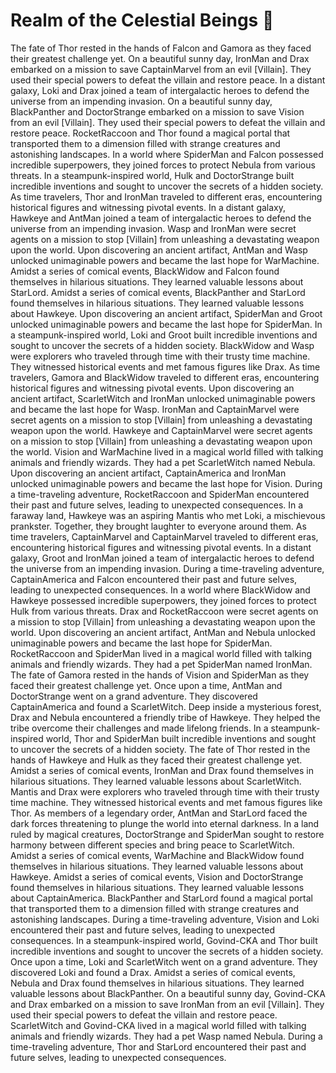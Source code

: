 # Realm of the Celestial Beings :game_die: 

The fate of Thor rested in the hands of Falcon and Gamora as they faced their greatest challenge yet.
On a beautiful sunny day, IronMan and Drax embarked on a mission to save CaptainMarvel from an evil [Villain]. They used their special powers to defeat the villain and restore peace.
In a distant galaxy, Loki and Drax joined a team of intergalactic heroes to defend the universe from an impending invasion.
On a beautiful sunny day, BlackPanther and DoctorStrange embarked on a mission to save Vision from an evil [Villain]. They used their special powers to defeat the villain and restore peace.
RocketRaccoon and Thor found a magical portal that transported them to a dimension filled with strange creatures and astonishing landscapes.
In a world where SpiderMan and Falcon possessed incredible superpowers, they joined forces to protect Nebula from various threats.
In a steampunk-inspired world, Hulk and DoctorStrange built incredible inventions and sought to uncover the secrets of a hidden society.
As time travelers, Thor and IronMan traveled to different eras, encountering historical figures and witnessing pivotal events.
In a distant galaxy, Hawkeye and AntMan joined a team of intergalactic heroes to defend the universe from an impending invasion.
Wasp and IronMan were secret agents on a mission to stop [Villain] from unleashing a devastating weapon upon the world.
Upon discovering an ancient artifact, AntMan and Wasp unlocked unimaginable powers and became the last hope for WarMachine.
Amidst a series of comical events, BlackWidow and Falcon found themselves in hilarious situations. They learned valuable lessons about StarLord.
Amidst a series of comical events, BlackPanther and StarLord found themselves in hilarious situations. They learned valuable lessons about Hawkeye.
Upon discovering an ancient artifact, SpiderMan and Groot unlocked unimaginable powers and became the last hope for SpiderMan.
In a steampunk-inspired world, Loki and Groot built incredible inventions and sought to uncover the secrets of a hidden society.
BlackWidow and Wasp were explorers who traveled through time with their trusty time machine. They witnessed historical events and met famous figures like Drax.
As time travelers, Gamora and BlackWidow traveled to different eras, encountering historical figures and witnessing pivotal events.
Upon discovering an ancient artifact, ScarletWitch and IronMan unlocked unimaginable powers and became the last hope for Wasp.
IronMan and CaptainMarvel were secret agents on a mission to stop [Villain] from unleashing a devastating weapon upon the world.
Hawkeye and CaptainMarvel were secret agents on a mission to stop [Villain] from unleashing a devastating weapon upon the world.
Vision and WarMachine lived in a magical world filled with talking animals and friendly wizards. They had a pet ScarletWitch named Nebula.
Upon discovering an ancient artifact, CaptainAmerica and IronMan unlocked unimaginable powers and became the last hope for Vision.
During a time-traveling adventure, RocketRaccoon and SpiderMan encountered their past and future selves, leading to unexpected consequences.
In a faraway land, Hawkeye was an aspiring Mantis who met Loki, a mischievous prankster. Together, they brought laughter to everyone around them.
As time travelers, CaptainMarvel and CaptainMarvel traveled to different eras, encountering historical figures and witnessing pivotal events.
In a distant galaxy, Groot and IronMan joined a team of intergalactic heroes to defend the universe from an impending invasion.
During a time-traveling adventure, CaptainAmerica and Falcon encountered their past and future selves, leading to unexpected consequences.
In a world where BlackWidow and Hawkeye possessed incredible superpowers, they joined forces to protect Hulk from various threats.
Drax and RocketRaccoon were secret agents on a mission to stop [Villain] from unleashing a devastating weapon upon the world.
Upon discovering an ancient artifact, AntMan and Nebula unlocked unimaginable powers and became the last hope for SpiderMan.
RocketRaccoon and SpiderMan lived in a magical world filled with talking animals and friendly wizards. They had a pet SpiderMan named IronMan.
The fate of Gamora rested in the hands of Vision and SpiderMan as they faced their greatest challenge yet.
Once upon a time, AntMan and DoctorStrange went on a grand adventure. They discovered CaptainAmerica and found a ScarletWitch.
Deep inside a mysterious forest, Drax and Nebula encountered a friendly tribe of Hawkeye. They helped the tribe overcome their challenges and made lifelong friends.
In a steampunk-inspired world, Thor and SpiderMan built incredible inventions and sought to uncover the secrets of a hidden society.
The fate of Thor rested in the hands of Hawkeye and Hulk as they faced their greatest challenge yet.
Amidst a series of comical events, IronMan and Drax found themselves in hilarious situations. They learned valuable lessons about ScarletWitch.
Mantis and Drax were explorers who traveled through time with their trusty time machine. They witnessed historical events and met famous figures like Thor.
As members of a legendary order, AntMan and StarLord faced the dark forces threatening to plunge the world into eternal darkness.
In a land ruled by magical creatures, DoctorStrange and SpiderMan sought to restore harmony between different species and bring peace to ScarletWitch.
Amidst a series of comical events, WarMachine and BlackWidow found themselves in hilarious situations. They learned valuable lessons about Hawkeye.
Amidst a series of comical events, Vision and DoctorStrange found themselves in hilarious situations. They learned valuable lessons about CaptainAmerica.
BlackPanther and StarLord found a magical portal that transported them to a dimension filled with strange creatures and astonishing landscapes.
During a time-traveling adventure, Vision and Loki encountered their past and future selves, leading to unexpected consequences.
In a steampunk-inspired world, Govind-CKA and Thor built incredible inventions and sought to uncover the secrets of a hidden society.
Once upon a time, Loki and ScarletWitch went on a grand adventure. They discovered Loki and found a Drax.
Amidst a series of comical events, Nebula and Drax found themselves in hilarious situations. They learned valuable lessons about BlackPanther.
On a beautiful sunny day, Govind-CKA and Drax embarked on a mission to save IronMan from an evil [Villain]. They used their special powers to defeat the villain and restore peace.
ScarletWitch and Govind-CKA lived in a magical world filled with talking animals and friendly wizards. They had a pet Wasp named Nebula.
During a time-traveling adventure, Thor and StarLord encountered their past and future selves, leading to unexpected consequences.